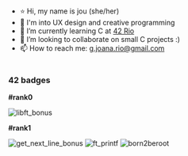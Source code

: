 - ⭐ Hi, my name is jou (she/her)
- 💞️ I'm into UX design and creative programming
- 🐢 I’m currently learning C at [42 Rio](https://42.rio/)
- 👀 I’m looking to collaborate on small C projects :)
- 📫 How to reach me: g.joana.rio@gmail.com
<br></br>
### 42 badges
**#rank0**

![libft_bonus](https://github.com/jou-code/jou-code/assets/145489056/8e4e8578-c531-4651-ba9e-42b2782ffa1e)

**#rank1**

![get_next_line_bonus](https://github.com/jou-code/jou-code/assets/145489056/10f39184-8845-4f66-90a3-dcefd8a350e6)
![ft_printf](https://github.com/jou-code/jou-code/assets/145489056/0b9eab9a-6a36-4985-b61b-c3d223b2fc4d)
![born2beroot](https://github.com/jou-code/jou-code/assets/145489056/f89f0e48-6e0a-411b-b1a6-b0748b7eb01c)

 
<!---
jou-code/jou-code is a ✨ special ✨ repository because its `README.md` (this file) appears on your GitHub profile.
You can click the Preview link to take a look at your changes.
--->
